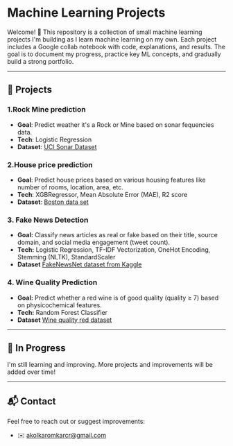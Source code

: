 # Machine Learning Projects

Welcome! 👋 This repository is a collection of small machine learning projects I'm building as I learn machine learning on my own. Each project includes a Google collab notebook with code, explanations, and results. The goal is to document my progress, practice key ML concepts, and gradually build a strong portfolio.

---

## 📂 Projects

### 1.Rock Mine prediction
- **Goal**: Predict weather it's a Rock or Mine based on sonar fequencies data.
- **Tech**: Logistic Regression
- **Dataset**: [UCI Sonar Dataset](https://archive.ics.uci.edu/dataset/151/connectionist+bench+sonar+mines+vs+rocks)

### 2.House price prediction
- **Goal**: Predict house prices based on various housing features like number of rooms, location, area, etc. 
- **Tech**: XGBRegressor, Mean Absolute Error (MAE), R2 score 
- **Dataset**: [Boston data set](http://lib.stat.cmu.edu/datasets/boston)

### 3. Fake News Detection
- **Goal:** Classify news articles as real or fake based on their title, source domain, and social media engagement (tweet count).
- **Tech:** Logistic Regression, TF-IDF Vectorization, OneHot Encoding, Stemming (NLTK), StandardScaler
- **Dataset** [FakeNewsNet dataset from Kaggle](https://www.kaggle.com/datasets/algord/fake-news)

### 4. Wine Quality Prediction
- **Goal:** Predict whether a red wine is of good quality (quality ≥ 7) based on physicochemical features.
- **Tech:** Random Forest Classifier
- **Dataset** [Wine quality red dataset](https://archive.ics.uci.edu/ml/datasets/wine+quality)
---

## 🚧 In Progress

I'm still learning and improving. More projects and improvements will be added over time!

---

## 📬 Contact

Feel free to reach out or suggest improvements:
- ✉️ akolkaromkarcr@gmail.com


